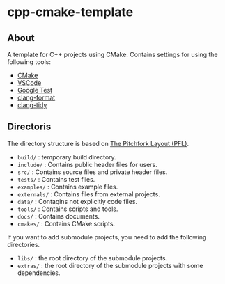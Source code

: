 # cpp-cmake-template

## About
A template for C++ projects using CMake.
Contains settings for using the following tools:
+ [CMake](https://cmake.org/)
+ [VSCode](https://code.visualstudio.com/)
+ [Google Test](https://github.com/google/googletest)
+ [clang-format](https://clang.llvm.org/docs/ClangFormat.html)
+ [clang-tidy](https://clang.llvm.org/extra/clang-tidy/)

## Directoris
The directory structure is based on [The Pitchfork Layout (PFL)](https://api.csswg.org/bikeshed/?force=1&url=https://raw.githubusercontent.com/vector-of-bool/pitchfork/develop/data/spec.bs).

- `build/` : temporary build directory.
- `include/` : Contains public header files for users.
- `src/` : Contains source files and private header files.
- `tests/` : Contains test files.
- `examples/` : Contains example files.
- `externals/` : Contains files from external projects.
- `data/` : Contaqins not explicitly code files.
- `tools/` : Contains scripts and tools.
- `docs/` : Contains documents.
- `cmakes/` : Contains CMake scripts.

If you want to add submodule projects, you need to add the following directories.
- `libs/` : the root directory of the submodule projects.
- `extras/` : the root directory of the submodule projects with some dependencies.
